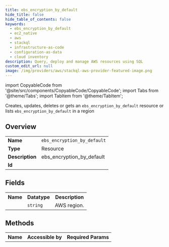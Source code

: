 ```yaml
---
title: ebs_encryption_by_default
hide_title: false
hide_table_of_contents: false
keywords:
  - ebs_encryption_by_default
  - ec2_native
  - aws
  - stackql
  - infrastructure-as-code
  - configuration-as-data
  - cloud inventory
description: Query, deploy and manage AWS resources using SQL
custom_edit_url: null
image: /img/providers/aws/stackql-aws-provider-featured-image.png
---
```


import CopyableCode from '@site/src/components/CopyableCode/CopyableCode';
import Tabs from '@theme/Tabs';
import TabItem from '@theme/TabItem';

Creates, updates, deletes or gets an <code>ebs_encryption_by_default</code> resource or lists <code>ebs_encryption_by_default</code> in a region

## Overview
<table><tbody>
<tr><td><b>Name</b></td><td><code>ebs_encryption_by_default</code></td></tr>
<tr><td><b>Type</b></td><td>Resource</td></tr>
<tr><td><b>Description</b></td><td>ebs_encryption_by_default</td></tr>
<tr><td><b>Id</b></td><td><CopyableCode code="aws.ec2_native.ebs_encryption_by_default" /></td></tr>
</tbody></table>

## Fields
<table><tbody><tr><th>Name</th><th>Datatype</th><th>Description</th></tr><tr><td><CopyableCode code="region" /></td><td><code>string</code></td><td>AWS region.</td></tr>
</tbody></table>

## Methods

<table><tbody>
  <tr>
    <th>Name</th>
    <th>Accessible by</th>
    <th>Required Params</th>
  </tr>
</tbody></table>






